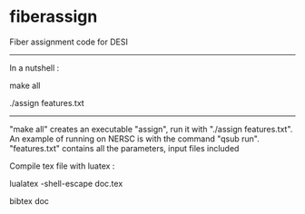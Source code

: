 # fiberassign
Fiber assignment code for DESI

------------------------------------------------------
In a nutshell :

make all

./assign features.txt

------------------------------------------------------

"make all" creates an executable "assign", run it with "./assign features.txt". An example of running on NERSC is with the command "qsub run". "features.txt" contains all the parameters, input files included


Compile tex file with luatex :

lualatex -shell-escape doc.tex

bibtex doc


